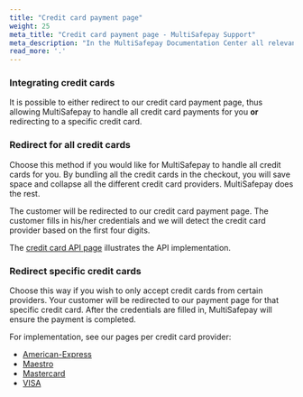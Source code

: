 ```yaml
---
title: "Credit card payment page"
weight: 25
meta_title: "Credit card payment page - MultiSafepay Support"
meta_description: "In the MultiSafepay Documentation Center all relevant information regarding our Plugins and API. As well as Support pages for Payment Method, Tools and General Questions. You can also find the contact details of our Support Team and Integration Team."
read_more: '.'
--- 
```

### Integrating credit cards

It is possible to either redirect to our credit card payment page, thus allowing MultiSafepay to handle all credit card payments for you __or__ redirecting to a specific credit card.

### Redirect for all credit cards
Choose this method if you would like for MultiSafepay to handle all credit cards for you. By bundling all the credit cards in the checkout, you will save space and collapse all the different credit card providers. MultiSafepay does the rest.

The customer will be redirected to our credit card payment page. The customer fills in his/her credentials and we will detect the credit card provider based on the first four digits.

The [credit card API page](/api/#credit-cards) illustrates the API implementation.

### Redirect specific credit cards
Choose this way if you wish to only accept credit cards from certain providers. Your customer will be redirected to our payment page for that specific credit card. After the credentials are filled in, MultiSafepay will ensure the payment is completed.

For implementation, see our pages per credit card provider:

* [American-Express](/api/#american-express)
* [Maestro](/api/#Maestro)
* [Mastercard](/api/#Mastercard)
* [VISA](/api/#VISA)